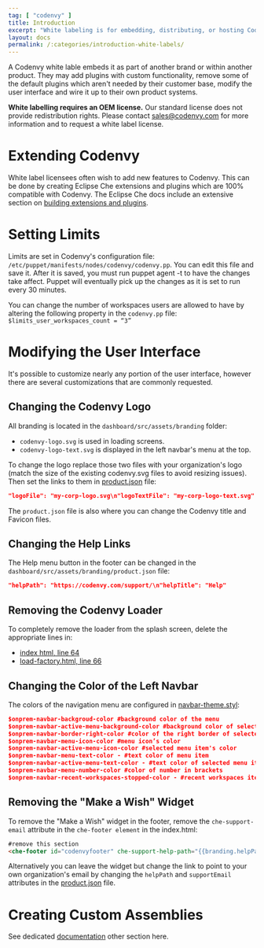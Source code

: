 ```yaml
---
tag: [ "codenvy" ]
title: Introduction
excerpt: "White labeling is for embedding, distributing, or hosting Codenvy as part of another brand."
layout: docs
permalink: /:categories/introduction-white-labels/
---
```

A Codenvy white lable embeds it as part of another brand or within another product. They may add plugins with custom functionality, remove some of the default plugins which aren't needed by their customer base, modify the user interface and wire it up to their own product systems.

**White labelling requires an OEM license.** Our standard license does not provide redistribution rights. Please contact sales@codenvy.com for more information and to request a white label license.
# Extending Codenvy  
White label licensees often wish to add new features to Codenvy. This can be done by creating Eclipse Che extensions and plugins which are 100% compatible with Codenvy. The Eclipse Che docs include an extensive section on [building extensions and plugins](https://eclipse-che.readme.io/docs/introduction-1).
# Setting Limits  
Limits are set in Codenvy's configuration file: `/etc/puppet/manifests/nodes/codenvy/codenvy.pp`. You can edit this file and save it. After it is saved, you must run puppet agent -t to have the changes take affect. Puppet will eventually pick up the changes as it is set to run every 30 minutes.

You can change the number of workspaces users are allowed to have by altering the following property in the `codenvy.pp` file:
`$limits_user_workspaces_count = “3”`
# Modifying the User Interface  
It's possible to customize nearly any portion of the user interface, however there are several customizations that are commonly requested.

## Changing the Codenvy Logo
All branding is located in the `dashboard/src/assets/branding` folder:
- `codenvy-logo.svg` is used in loading screens.
- `codenvy-logo-text.svg` is displayed in the left navbar's menu at the top.

To change the logo replace those two files with your organization's logo (match the size of the existing codenvy.svg files to avoid resizing issues). Then set the links to them in [product.json](dashboard/src/assets/branding/product.json) file:
```json  
"logoFile": "my-corp-logo.svg\n"logoTextFile": "my-corp-logo-text.svg"
```
The `product.json` file is also where you can change the Codenvy title and Favicon files.

## Changing the Help Links
The Help menu button in the footer can be changed in the `dashboard/src/assets/branding/product.json` file:
```json  
"helpPath": "https://codenvy.com/support/\n"helpTitle": "Help"
```
## Removing the Codenvy Loader
To completely remove the loader from the splash screen, delete the appropriate lines in:
- [index html, line 64](https://github.com/codenvy/codenvy/blob/master/dashboard/src/index.html#L64)
- [load-factory.html, line 66](https://github.com/codenvy/codenvy/blob/master/dashboard/src/app/factories/load-factory/load-factory.html#L66)

## Changing the Color of the Left Navbar
The colors of the navigation menu are configured in [navbar-theme.styl](https://github.com/codenvy/codenvy/blob/master/dashboard/src/app/navbar/navbar-theme.styl):
```json  
$onprem-navbar-backgroud-color #background color of the menu
$onprem-navbar-active-menu-background-color #background color of selected menu item
$onprem-navbar-border-right-color #color of the right border of selected item
$onprem-navbar-menu-icon-color #menu icon’s color
$onprem-navbar-active-menu-icon-color #selected menu item's color
$onprem-navbar-menu-text-color - #text color of menu item
$onprem-navbar-active-menu-text-color - #text color of selected menu item
$onprem-navbar-menu-number-color #color of number in brackets
$onprem-navbar-recent-workspaces-stopped-color - #recent workspaces items color in stopped state\
```
## Removing the "Make a Wish" Widget
To remove the "Make a Wish" widget in the footer, remove the `che-support-email` attribute in the `che-footer element` in the index.html:
```html  
#remove this section
<che-footer id="codenvyfooter" che-support-help-path="{{branding.helpPath}}" che-support-help-title="{{branding.helpTitle}}" che-support-email="{{branding.supportEmail}}" che-product-name="Codenvy" ng-show="waitingLoaded && !showIDE"></che-footer>
```
Alternatively you can leave the widget but change the link to point to your own organization's email by changing the `helpPath` and `supportEmail` attributes in the [product.json](dashboard/src/assets/branding/product.json) file.

# Creating Custom Assemblies  
See dedicated [documentation](../../docs/custom-assemblies/) other section here.
